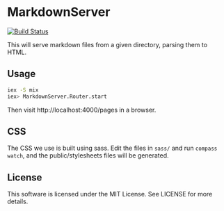 # MarkdownServer

[![Build Status](https://travis-ci.org/knewter/markdown_server.png)](https://travis-ci.org/knewter/markdown_server)

This will serve markdown files from a given directory, parsing them to HTML.

## Usage

```sh
iex -S mix
iex> MarkdownServer.Router.start
```

Then visit http://localhost:4000/pages in a browser.

## CSS

The CSS we use is built using sass.  Edit the files in `sass/` and run `compass
watch`, and the public/stylesheets files will be generated.

## License

This software is licensed under the MIT License.  See LICENSE for more
details.
